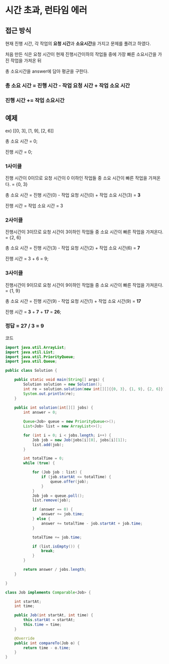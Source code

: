 # 시간 초과, 런타임 에러

## 접근 방식

현재 진행 시간, 각 작업의 **요청 시간**과 **소요시간**을 가지고 문제를 풀려고 하였다.

처음 만든 식은 요청 시간이 현재 진행시간이하의 작업들 중에 가장 빠른 소요시간을 가진 작업을 가져온 뒤

총 소요시간을 answer에 담아 평균을 구한다.

### 총 소요 시간 = 진행 시간 - 작업 요청 시간 + 작업 소요 시간

### 진행 시간 += 작업 소요시간

## 예제

ex)  [[0, 3], [1, 9], [2, 6]]

총 소요 시간  = 0;

진행 시간 = 0;

### **1사이클**

진행 시간이 0이므로 요청 시간이 0 이하인 작업들 중 소요 시간이 빠른 작업을 가져온다. = {0, 3}

총 소요 시간 = 진행 시간(0) - 작업 요청 시간(0) + 작업 소요 시간(3) = **3**

진행 시간 = 작업 소요 시간 = 3

### **2사이클**

진행시간이 3이므로 요청 시간이 3이하인 작업들 중 소요 시간이 빠른 작업을 가져온다. = {2, 6}

총 소요 시간 = 진행 시간(3) - 작업 요청 시간(2) + 작업 소요 시간(6) = **7**

진행 시간 = 3 + 6 = 9;

### 3**사이클**

진행시간이 9이므로 요청 시간이 9이하인 작업들 중 소요 시간이 빠른 작업을 가져온다. = {1, 9}

총 소요 시간 = 진행 시간(9) - 작업 요청 시간(1) + 작업 소요 시간(9) = **17**

진행 시간 = **3** + **7**  + **17** = **26**;

### 정답 = 27 / 3 = 9

코드

```java
import java.util.ArrayList;
import java.util.List;
import java.util.PriorityQueue;
import java.util.Queue;

public class Solution {

    public static void main(String[] args) {
        Solution solution = new Solution();
        int re = solution.solution(new int[][]{{0, 3}, {1, 9}, {2, 6}});
        System.out.println(re);
    }
    
    public int solution(int[][] jobs) {
        int answer = 0;

        Queue<Job> queue = new PriorityQueue<>();
        List<Job> list = new ArrayList<>();

        for (int i = 0; i < jobs.length; i++) {
            Job job = new Job(jobs[i][0], jobs[i][1]);
            list.add(job);
        }

        int totalTime = 0;
        while (true) {

            for (Job job : list) {
                if (job.startAt <= totalTime) {
                    queue.offer(job);
                }
            }
            Job job = queue.poll();
            list.remove(job);

            if (answer == 0) {
                answer += job.time;
            } else {
                answer += totalTime - job.startAt + job.time;
            }

            totalTime += job.time;

            if (list.isEmpty()) {
                break;
            }
        }

        return answer / jobs.length;
    }

}

class Job implements Comparable<Job> {

    int startAt;
    int time;

    public Job(int startAt, int time) {
        this.startAt = startAt;
        this.time = time;
    }

    @Override
    public int compareTo(Job o) {
        return time - o.time;
    }
}
```
